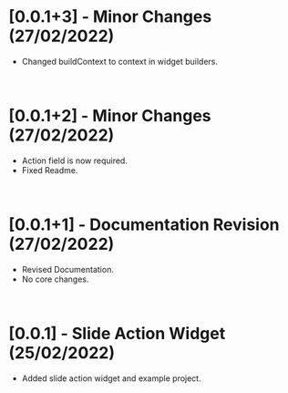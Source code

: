 # [0.0.1+3] - Minor Changes (27/02/2022)

- Changed buildContext to context in widget builders.

<br>

# [0.0.1+2] - Minor Changes (27/02/2022)

- Action field is now required.
- Fixed Readme.

<br>

# [0.0.1+1] - Documentation Revision (27/02/2022)

- Revised Documentation.
- No core changes.

<br>

# [0.0.1] - Slide Action Widget (25/02/2022)

- Added slide action widget and example project.